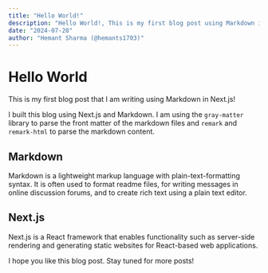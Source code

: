 ```yaml
---
title: "Hello World!"
description: "Hello World!, This is my first blog post using Markdown in Next.js!"
date: "2024-07-28"
author: "Hemant Sharma (@hemants1703)"
---
```


# Hello World

This is my first blog post that I am writing using Markdown in Next.js!

I built this blog using Next.js and Markdown. I am using the `gray-matter` library to parse the front matter of the markdown files and `remark` and `remark-html` to parse the markdown content.

## Markdown

Markdown is a lightweight markup language with plain-text-formatting syntax. It is often used to format readme files, for writing messages in online discussion forums, and to create rich text using a plain text editor.

## Next.js

Next.js is a React framework that enables functionality such as server-side rendering and generating static websites for React-based web applications.

I hope you like this blog post. Stay tuned for more posts!
